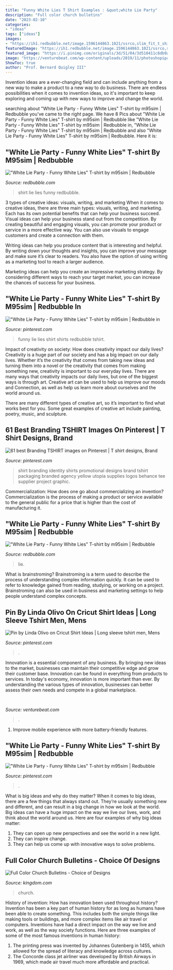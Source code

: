 ```yaml
---
title: "Funny White Lies T Shirt Examples : &quot;white Lie Party"
description: "Full color church bulletins"
date: "2023-02-10"
categories:
- "ideas"
tags: ["ideas"]
images:
- "https://ih1.redbubble.net/image.1596144863.1021/ssrco,slim_fit_t_shirt,mens,fafafa:ca443f4786,front,square_product,600x600.jpg"
featuredImage: "https://ih1.redbubble.net/image.1596144863.1021/ssrco,slim_fit_t_shirt,mens,fafafa:ca443f4786,front,square_product,600x600.jpg"
featured_image: "https://i.pinimg.com/originals/3d/51/04/3d510411c8db9acd3bd3c1aa91c4b2d2.png"
image: "https://venturebeat.com/wp-content/uploads/2019/11/photoshopipad.jpg"
ShowToc: true
author: "Prof. Bernard Quigley III"
---
```



Invention ideas are a ever-changing field and can include anything from a new way to make a product to a new way to do business. There are endless possibilities when it comes to invention ideas, so it's important to keep exploring and coming up with new ways to improve and change the world.

	

		
searching about &quot;White Lie Party - Funny White Lies&quot; T-shirt by m95sim | Redbubble you've came to the right page. We have 8 Pics about &quot;White Lie Party - Funny White Lies&quot; T-shirt by m95sim | Redbubble like &quot;White Lie Party - Funny White Lies&quot; T-shirt by m95sim | Redbubble in, &quot;White Lie Party - Funny White Lies&quot; T-shirt by m95sim | Redbubble and also &quot;White Lie Party - Funny White Lies&quot; T-shirt by m95sim | Redbubble. Here it is:
		
    
## &quot;White Lie Party - Funny White Lies&quot; T-shirt By M95sim | Redbubble

<img loading=lazy src="https://ih1.redbubble.net/image.1595324594.3393/ssrco,slim_fit_t_shirt,mens,fafafa:ca443f4786,front,square_product,600x600.jpg" onerror="this.onerror=null;this.src='https://tse4.mm.bing.net/th?id=OIP.mlO7i4bxfH1WNFea2IUUDAHaHa&amp;pid=15.1';" alt="&quot;White Lie Party - Funny White Lies&quot; T-shirt by m95sim | Redbubble">

_Source: redbubble.com_

>shirt lie lies funny redbubble. 

	

3 types of creative ideas: visuals, writing, and marketing
When it comes to creative ideas, there are three main types: visuals, writing, and marketing. Each has its own potential benefits that can help your business succeed.
Visual ideas can help your business stand out from the competition. By creating beautiful and engaging visuals, you can promote your product or service in a more effective way. You can also use visuals to engage customers and create a connection with them.

Writing ideas can help you produce content that is interesting and helpful. By writing down your thoughts and insights, you can improve your message and make sure it’s clear to readers. You also have the option of using writing as a marketing tool to reach a larger audience.

Marketing ideas can help you create an impressive marketing strategy. By considering different ways to reach your target market, you can increase the chances of success for your business.

    
## &quot;White Lie Party - Funny White Lies&quot; T-shirt By M95sim | Redbubble In

<img loading=lazy src="https://i.pinimg.com/736x/2a/8c/6e/2a8c6e0cb928f6dc11581eeccfb013c1.jpg" onerror="this.onerror=null;this.src='https://tse1.mm.bing.net/th?id=OIP.9_Vo4V28q2Lg0RdhCqBnuQHaJ3&amp;pid=15.1';" alt="&quot;White Lie Party - Funny White Lies&quot; T-shirt by m95sim | Redbubble in">

_Source: pinterest.com_

>funny lie lies shirt shirts redbubble tshirt. 

	

Impact of creativity on society: How does creativity impact our daily lives?
Creativity is a huge part of our society and has a big impact on our daily lives. Whether it’s the creativity that comes from taking new ideas and turning them into a novel or the creativity that comes from making something new, creativity is important to our everyday lives.
There are many ways that creativity impacts our daily lives, but one of the biggest ways is through art. Creative art can be used to help us improve our moods and Connection, as well as help us learn more about ourselves and the world around us.

There are many different types of creative art, so it’s important to find what works best for you. Some great examples of creative art include painting, poetry, music, and sculpture.

    
## 61 Best Branding TSHIRT Images On Pinterest | T Shirt Designs, Brand

<img loading=lazy src="https://i.pinimg.com/736x/4e/49/b5/4e49b5ecd2db596bb5ed8b4666e9d558--branding-agency-identity-design.jpg" onerror="this.onerror=null;this.src='https://tse4.mm.bing.net/th?id=OIP.3-gO0Ly97ewAWq8fRlwqjQHaHa&amp;pid=15.1';" alt="61 best Branding TSHIRT images on Pinterest | T shirt designs, Brand">

_Source: pinterest.com_

>shirt branding identity shirts promotional designs brand tshirt packaging branded agency yellow utopia supplies logos behance tee supplier project graphic. 

	

Commercialization: How does one go about commercializing an invention?
Commercialization is the process of making a product or service available to the general public for a price that is higher than the cost of manufacturing it.

    
## &quot;White Lie Party - Funny White Lies&quot; T-shirt By M95sim | Redbubble

<img loading=lazy src="https://ih1.redbubble.net/image.1596144863.1021/ssrco,slim_fit_t_shirt,mens,fafafa:ca443f4786,front,square_product,600x600.jpg" onerror="this.onerror=null;this.src='https://tse1.mm.bing.net/th?id=OIP.xkRX4XqqHNiN9CLfaU1FQAHaHa&amp;pid=15.1';" alt="&quot;White Lie Party - Funny White Lies&quot; T-shirt by m95sim | Redbubble">

_Source: redbubble.com_

>lie. 

	

What is brainstroming?
Brainstroming is a term used to describe the process of understanding complex information quickly. It can be used to refer to knowledge gained from reading, studying, or working on a project. Brainstroming can also be used in business and marketing settings to help people understand complex concepts.

    
## Pin By Linda Olivo On Cricut Shirt Ideas | Long Sleeve Tshirt Men, Mens

<img loading=lazy src="https://i.pinimg.com/originals/3d/51/04/3d510411c8db9acd3bd3c1aa91c4b2d2.png" onerror="this.onerror=null;this.src='https://tse4.mm.bing.net/th?id=OIP.4bFjLVMwMnwZ0s5C98mXJgHaNL&amp;pid=15.1';" alt="Pin by Linda Olivo on Cricut Shirt Ideas | Long sleeve tshirt men, Mens">

_Source: pinterest.com_

>. 

	

Innovation is a essential component of any business. By bringing new ideas to the market, businesses can maintain their competitive edge and grow their customer base. Innovation can be found in everything from products to services. In today's economy, innovation is more important than ever. By understanding the various types of innovation, businesses can better assess their own needs and compete in a global marketplace.

    
## 

<img loading=lazy src="https://venturebeat.com/wp-content/uploads/2019/11/photoshopipad.jpg" onerror="this.onerror=null;this.src='https://tse4.mm.bing.net/th?id=OIP.z0Cxihs-U0tIJIaoh2pT5AHaFw&amp;pid=15.1';" alt="">

_Source: venturebeat.com_

>. 

	

1. Improve mobile experience with more battery-friendly features.

    
## &quot;White Lie Party - Funny White Lies&quot; T-shirt By M95sim | Redbubble

<img loading=lazy src="https://i.pinimg.com/736x/cd/09/45/cd094543073a365d5028bc3ae8912bf4.jpg" onerror="this.onerror=null;this.src='https://tse2.mm.bing.net/th?id=OIP.2CV19KQFJasTFJ3Wa-TkpwHaJ3&amp;pid=15.1';" alt="&quot;White Lie Party - Funny White Lies&quot; T-shirt by m95sim | Redbubble">

_Source: pinterest.com_

>. 

	

What is big ideas and why do they matter?
When it comes to big ideas, there are a few things that always stand out. They’re usually something new and different, and can result in a big change in how we look at the world. Big ideas can have a huge impact on the way we live our lives, work, and think about the world around us. Here are four examples of why big ideas matter: 
1. They can open up new perspectives and see the world in a new light.
2. They can inspire change.
3. They can help us come up with innovative ways to solve problems.

    
## Full Color Church Bulletins - Choice Of Designs

<img loading=lazy src="https://www.kingdom.com/media/catalog/product/cache/6b1c09900b407c50fce2db5e66ebc123/b/l/bla-2_1.jpg" onerror="this.onerror=null;this.src='https://tse2.mm.bing.net/th?id=OIP.y4Ykz61CsN2twJT7OxYJFwAAAA&amp;pid=15.1';" alt="Full Color Church Bulletins - Choice of Designs">

_Source: kingdom.com_

>church. 

	

History of invention: How has innovation been used throughout history?
Invention has been a key part of human history for as long as humans have been able to create something. This includes both the simple things like making tools or buildings, and more complex items like air travel or computers. Inventions have had a direct impact on the way we live and work, as well as the way society functions. 
Here are three examples of some of the most famous inventions in human history: 

1) The printing press was invented by Johannes Gutenberg in 1455, which allowed for the spread of literacy and knowledge across cultures. 
2) The Concorde class jet airliner was developed by British Airways in 1969, which made air travel much more affordable and practical.

